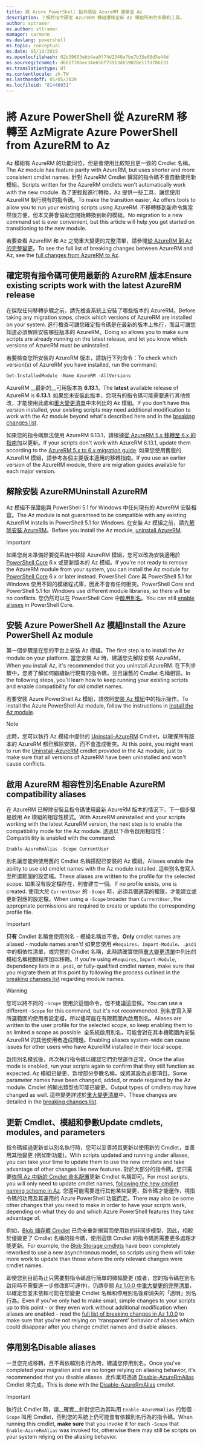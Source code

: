 ```yaml
---
title: 將 Azure PowerShell 指令碼從 AzureRM 遷移至 Az
description: 了解將指令碼從 AzureRM 模組遷移至新 Az 模組所用的步驟和工具。
author: sptramer
ms.author: sttramer
manager: carmonm
ms.devlang: powershell
ms.topic: conceptual
ms.date: 05/10/2019
ms.openlocfilehash: 02b39653ebb4aa0f74d2340a7be7b35e08d5e44d
ms.sourcegitcommit: d661f38bec34e65bf73913db59028e11fd78b131
ms.translationtype: HT
ms.contentlocale: zh-TW
ms.lasthandoff: 05/05/2020
ms.locfileid: "81446031"
---
```

# <a name="migrate-azure-powershell-from-azurerm-to-az"></a><span data-ttu-id="555bf-103">將 Azure PowerShell 從 AzureRM 移轉至 Az</span><span class="sxs-lookup"><span data-stu-id="555bf-103">Migrate Azure PowerShell from AzureRM to Az</span></span>

<span data-ttu-id="555bf-104">Az 模組有 AzureRM 的功能同位，但是會使用比較短且更一致的 Cmdlet 名稱。</span><span class="sxs-lookup"><span data-stu-id="555bf-104">The Az module has feature parity with AzureRM, but uses shorter and more consistent cmdlet names.</span></span>
<span data-ttu-id="555bf-105">針對 AzureRM Cmdlet 撰寫的指令碼不會自動使用新模組。</span><span class="sxs-lookup"><span data-stu-id="555bf-105">Scripts written for the AzureRM cmdlets won't automatically work with the new module.</span></span> <span data-ttu-id="555bf-106">為了更輕鬆進行轉換，Az 提供一些工具，讓您使用 AzureRM 執行現有的指令碼。</span><span class="sxs-lookup"><span data-stu-id="555bf-106">To make the transition easier, Az offers tools to allow you to run your existing scripts using AzureRM.</span></span> <span data-ttu-id="555bf-107">不移轉移到新命令集當然很方便，但本文將會協助您開始轉換到新的模組。</span><span class="sxs-lookup"><span data-stu-id="555bf-107">No migration to a new command set is ever convenient, but this article will help you get started on transitioning to the new module.</span></span>

<span data-ttu-id="555bf-108">若要查看 AzureRM 和 Az 之間重大變更的完整清單，請參閱[從 AzureRM 到 Az 的完整變更](migrate-az-1.0.0.md)。</span><span class="sxs-lookup"><span data-stu-id="555bf-108">To see the full list of breaking changes between AzureRM and Az, see the [full changes from AzureRM to Az](migrate-az-1.0.0.md).</span></span>

## <a name="ensure-existing-scripts-work-with-the-latest-azurerm-release"></a><span data-ttu-id="555bf-109">確定現有指令碼可使用最新的 AzureRM 版本</span><span class="sxs-lookup"><span data-stu-id="555bf-109">Ensure existing scripts work with the latest AzureRM release</span></span>

<span data-ttu-id="555bf-110">在採取任何移轉步驟之前，請先檢查系統上安裝了哪些版本的 AzureRM。</span><span class="sxs-lookup"><span data-stu-id="555bf-110">Before taking any migration steps, check which versions of AzureRM are installed on your system.</span></span> <span data-ttu-id="555bf-111">進行檢查可讓您確定指令碼是在最新的版本上執行，而且可讓您知道必須解除安裝哪些版本的 AzureRM。</span><span class="sxs-lookup"><span data-stu-id="555bf-111">Doing so allows you to make sure scripts are already running on the latest release, and let you know which versions of AzureRM must be uninstalled.</span></span>

<span data-ttu-id="555bf-112">若要檢查您所安裝的 AzureRM 版本，請執行下列命令：</span><span class="sxs-lookup"><span data-stu-id="555bf-112">To check which version(s) of AzureRM you have installed, run the command:</span></span>

```powershell-interactive
Get-InstalledModule -Name AzureRM -AllVersions
```

<span data-ttu-id="555bf-113">AzureRM __最新的__可用版本為 __6.13.1__。</span><span class="sxs-lookup"><span data-stu-id="555bf-113">The __latest__ available release of AzureRM is __6.13.1__.</span></span> <span data-ttu-id="555bf-114">如果您未安裝此版本，您現有的指令碼可能需要進行其他修改，才能使用此處和[重大變更清單](migrate-az-1.0.0.md)中未列出的 Az 模組。</span><span class="sxs-lookup"><span data-stu-id="555bf-114">If you don't have this version installed, your existing scripts may need additional modification to work with the Az module beyond what's described here and in the [breaking changes list](migrate-az-1.0.0.md).</span></span>

<span data-ttu-id="555bf-115">如果您的指令碼無法使用 AzureRM 6.13.1，請根據[從 AzureRM 5.x 移轉至 6.x 的指南](/powershell/azure/azurerm/migration-guide.6.0.0)加以更新。</span><span class="sxs-lookup"><span data-stu-id="555bf-115">If your scripts don't work with AzureRM 6.13.1, update them according to the [AzureRM 5.x to 6.x migration guide](/powershell/azure/azurerm/migration-guide.6.0.0).</span></span>
<span data-ttu-id="555bf-116">如果您使用舊版的 AzureRM 模組，請參考各個主要版本適用的移轉指南。</span><span class="sxs-lookup"><span data-stu-id="555bf-116">If you use an earlier version of the AzureRM module, there are migration guides available for each major version.</span></span>

## <a name="uninstall-azurerm"></a><span data-ttu-id="555bf-117">解除安裝 AzureRM</span><span class="sxs-lookup"><span data-stu-id="555bf-117">Uninstall AzureRM</span></span>

<span data-ttu-id="555bf-118">Az 模組不保證能與 PowerShell 5.1 for Windows 中任何現有的 AzureRM 安裝相容。</span><span class="sxs-lookup"><span data-stu-id="555bf-118">The Az module is not guaranteed to be compatible with any existing AzureRM installs in PowerShell 5.1 for Windows.</span></span> <span data-ttu-id="555bf-119">在安裝 Az 模組之前，請先[解除安裝 AzureRM](/powershell/azure/uninstall-az-ps#uninstall-the-azurerm-module)。</span><span class="sxs-lookup"><span data-stu-id="555bf-119">Before you install the Az module, [uninstall AzureRM](/powershell/azure/uninstall-az-ps#uninstall-the-azurerm-module).</span></span>

> [!IMPORTANT]
>
> <span data-ttu-id="555bf-120">如果您尚未準備好要從系統中移除 AzureRM 模組，您可以改為安裝適用於 [PowerShell Core](/powershell/scripting/install/installing-powershell-core-on-windows) 6.x 或更新版本的 Az 模組。</span><span class="sxs-lookup"><span data-stu-id="555bf-120">If you're not ready to remove the AzureRM module from your system, you can install the Az module for [PowerShell Core](/powershell/scripting/install/installing-powershell-core-on-windows) 6.x or later instead.</span></span> <span data-ttu-id="555bf-121">PowerShell Core 與 PowerShell 5.1 for Windows 使用不同的模組程式庫，因此不會有任何衝突。</span><span class="sxs-lookup"><span data-stu-id="555bf-121">PowerShell Core and PowerShell 5.1 for Windows use different module libraries, so there will be no conflicts.</span></span> <span data-ttu-id="555bf-122">您仍然可以在 PowerShell Core 中[啟用別名](#enable-azurerm-compatibility-aliases)。</span><span class="sxs-lookup"><span data-stu-id="555bf-122">You can still [enable aliases](#enable-azurerm-compatibility-aliases) in PowerShell Core.</span></span>

## <a name="install-the-azure-powershell-az-module"></a><span data-ttu-id="555bf-123">安裝 Azure PowerShell Az 模組</span><span class="sxs-lookup"><span data-stu-id="555bf-123">Install the Azure PowerShell Az module</span></span>

<span data-ttu-id="555bf-124">第一個步驟是在您的平台上安裝 Az 模組。</span><span class="sxs-lookup"><span data-stu-id="555bf-124">The first step is to install the Az module on your platform.</span></span> <span data-ttu-id="555bf-125">當您安裝 Az 時，建議您先解除安裝 AzureRM。</span><span class="sxs-lookup"><span data-stu-id="555bf-125">When you install Az, it's recommended that you uninstall AzureRM.</span></span> <span data-ttu-id="555bf-126">在下列步驟中，您將了解如何繼續執行現有的指令碼，並且讓舊的 Cmdlet 名稱相容。</span><span class="sxs-lookup"><span data-stu-id="555bf-126">In the following steps, you'll learn how to keep running your existing scripts and enable compatibility for old cmdlet names.</span></span>

<span data-ttu-id="555bf-127">若要安裝 Azure PowerShell Az 模組，請依照[安裝 Az 模組](install-az-ps.md)中的指示操作。</span><span class="sxs-lookup"><span data-stu-id="555bf-127">To install the Azure PowerShell Az module, follow the instructions in [Install the Az module](install-az-ps.md).</span></span>

> [!NOTE]
> <span data-ttu-id="555bf-128">此時，您可以執行 Az 模組中提供的 [Uninstall-AzureRM](/powershell/module/az.accounts/uninstall-azurerm) Cmdlet，以確保所有版本的 AzureRM 都已解除安裝，而不會造成衝突。</span><span class="sxs-lookup"><span data-stu-id="555bf-128">At this point, you might want to run the [Uninstall-AzureRM](/powershell/module/az.accounts/uninstall-azurerm) cmdlet provided in the Az module, just to make sure that all versions of AzureRM have been uninstalled and won't cause conflicts.</span></span>

## <a name="enable-azurerm-compatibility-aliases"></a><span data-ttu-id="555bf-129">啟用 AzureRM 相容性別名</span><span class="sxs-lookup"><span data-stu-id="555bf-129">Enable AzureRM compatibility aliases</span></span>

<span data-ttu-id="555bf-130">在 AzureRM 已解除安裝且指令碼使用最新 AzureRM 版本的情況下，下一個步驟是啟用 Az 模組的相容性模式。</span><span class="sxs-lookup"><span data-stu-id="555bf-130">With AzureRM uninstalled and your scripts working with the latest AzureRM version, the next step is to enable the compatibility mode for the Az module.</span></span> <span data-ttu-id="555bf-131">透過以下命令啟用相容性：</span><span class="sxs-lookup"><span data-stu-id="555bf-131">Compatibility is enabled with the command:</span></span>

```powershell-interactive
Enable-AzureRmAlias -Scope CurrentUser
```

<span data-ttu-id="555bf-132">別名讓您能夠使用舊的 Cmdlet 名稱搭配已安裝的 Az 模組。</span><span class="sxs-lookup"><span data-stu-id="555bf-132">Aliases enable the ability to use old cmdlet names with the Az module installed.</span></span> <span data-ttu-id="555bf-133">這些別名會寫入至所選範圍的設定檔。</span><span class="sxs-lookup"><span data-stu-id="555bf-133">These aliases are written to the profile for the selected scope.</span></span> <span data-ttu-id="555bf-134">如果沒有設定檔存在，則會建立一個。</span><span class="sxs-lookup"><span data-stu-id="555bf-134">If no profile exists, one is created.</span></span>
<span data-ttu-id="555bf-135">使用大於 `CurrentUser` 的 `-Scope` 時，必須具備適當的權限，才能建立或更新對應的設定檔。</span><span class="sxs-lookup"><span data-stu-id="555bf-135">When using a `-Scope` broader than `CurrentUser`, the appropriate permissions are required to create or update the corresponding profile file.</span></span>

> [!IMPORTANT]
> <span data-ttu-id="555bf-136">__只有__ Cmdlet 名稱會使用別名 - 模組名稱並不會。</span><span class="sxs-lookup"><span data-stu-id="555bf-136">__Only__ cmdlet names are aliased - module names aren't!</span></span> <span data-ttu-id="555bf-137">如果您使用 `#Requires`、`Import-Module`、`.psd1` 中的相依性清單，或完整的 Cmdlet 名稱，此時請確實依照[重大變更清單](migrate-az-1.0.0.md)中列出的模組名稱相關程序加以移轉。</span><span class="sxs-lookup"><span data-stu-id="555bf-137">If you're using `#Requires`, `Import-Module`, dependency lists in a `.psd1`, or fully-qualified cmdlet names, make sure that you migrate them at this point by following the process outlined in the [breaking changes list](migrate-az-1.0.0.md) regarding module names.</span></span>

> [!WARNING]
>
> <span data-ttu-id="555bf-138">您可以將不同的 `-Scope` 使用於這個命令，但不建議這麼做。</span><span class="sxs-lookup"><span data-stu-id="555bf-138">You can use a different `-Scope` for this command, but it's not recommended.</span></span> <span data-ttu-id="555bf-139">別名會寫入至所選範圍的使用者設定檔，所以儘可能在有限範圍內啟用別名。</span><span class="sxs-lookup"><span data-stu-id="555bf-139">Aliases are written to the user profile for the selected scope, so keep enabling them to as limited a scope as possible.</span></span> <span data-ttu-id="555bf-140">全系統啟用別名，可能會對在其本機範圍內安裝 AzureRM 的其他使用者造成問題。</span><span class="sxs-lookup"><span data-stu-id="555bf-140">Enabling aliases system-wide can cause issues for other users who have AzureRM installed in their local scope.</span></span>

<span data-ttu-id="555bf-141">啟用別名模式後，再次執行指令碼以確認它們仍然運作正常。</span><span class="sxs-lookup"><span data-stu-id="555bf-141">Once the alias mode is enabled, run your scripts again to confirm that they still function as expected.</span></span>
<span data-ttu-id="555bf-142">Az 模組已變更、新增部分參數名稱，或將其設為必要項目。</span><span class="sxs-lookup"><span data-stu-id="555bf-142">Some parameter names have been changed, added, or made required by the Az module.</span></span> <span data-ttu-id="555bf-143">Cmdlet 的輸出類型也可能已變更。</span><span class="sxs-lookup"><span data-stu-id="555bf-143">Output types of cmdlets may have changed as well.</span></span> <span data-ttu-id="555bf-144">這些變更詳述於[重大變更清單](migrate-az-1.0.0.md)中。</span><span class="sxs-lookup"><span data-stu-id="555bf-144">These changes are detailed in the [breaking changes list](migrate-az-1.0.0.md).</span></span>

## <a name="update-cmdlets-modules-and-parameters"></a><span data-ttu-id="555bf-145">更新 Cmdlet、模組和參數</span><span class="sxs-lookup"><span data-stu-id="555bf-145">Update cmdlets, modules, and parameters</span></span>

<span data-ttu-id="555bf-146">指令碼經過更新並以別名執行時，您可以妥善將其更新以使用新的 Cmdlet，並善用其他變更 (例如新功能)。</span><span class="sxs-lookup"><span data-stu-id="555bf-146">With scripts updated and running under aliases, you can take your time to update them to use the new cmdlets and take advantage of other changes like new features.</span></span> <span data-ttu-id="555bf-147">對於大部分的指令碼，您只需要[依照 Az 中新的 Cmdlet 命名配置](migrate-az-1.0.0.md#cmdlet-noun-prefix-changes)更新 Cmdlet 名稱即可。</span><span class="sxs-lookup"><span data-stu-id="555bf-147">For most scripts, you will only need to update cmdlet names, [following the new cmdlet naming scheme in Az](migrate-az-1.0.0.md#cmdlet-noun-prefix-changes).</span></span> <span data-ttu-id="555bf-148">您還可能需要進行其他某些變更，指令碼才能運作，視指令碼的功用及其運用的 Azure PowerShell 功能而定。</span><span class="sxs-lookup"><span data-stu-id="555bf-148">There may also be some other changes that you need to make in order to have your scripts work, depending on what they do and which Azure PowerShell features they take advantage of.</span></span>

<span data-ttu-id="555bf-149">例如，[Blob 儲存體 Cmdlet](migrate-az-1.0.0.md#azstorage-previously-azurestorage-and-azurermstorage) 已完全重新撰寫而使用新的非同步模型，因此，相較於僅變更了 Cmdlet 名稱的指令碼，使用這類 Cmdlet 的指令碼將需要更多處理才能更新。</span><span class="sxs-lookup"><span data-stu-id="555bf-149">For example, the [Blob Storage cmdlets](migrate-az-1.0.0.md#azstorage-previously-azurestorage-and-azurermstorage) have been completely reworked to use a new asynchronous model, so scripts using them will take more work to update than those where the only relevant changes were cmdlet names.</span></span>

<span data-ttu-id="555bf-150">即使您到目前為止只需要對指令碼進行簡單的微幅變更 (或者，您的指令碼在別名啟用時不需要進一步修改即可運作)，仍請參閱 [Az 1.0.0 中重大變更的完整清單](migrate-az-1.0.0.md)，以確定您並未依賴可能在您變更 Cmdlet 名稱和停用別名後即消失的「透明」別名行為。</span><span class="sxs-lookup"><span data-stu-id="555bf-150">Even if you've only had to make small, simple changes to your scripts up to this point - or they even work without additional modification when aliases are enabled -  read the [full list of breaking changes in Az 1.0.0](migrate-az-1.0.0.md) to make sure that you're not relying on 'transparent' behavior of aliases which could disappear after you change cmdlet names and disable aliases.</span></span>

## <a name="disable-aliases"></a><span data-ttu-id="555bf-151">停用別名</span><span class="sxs-lookup"><span data-stu-id="555bf-151">Disable aliases</span></span>

<span data-ttu-id="555bf-152">一旦您完成移轉，且不再依賴別名行為時，建議您停用別名。</span><span class="sxs-lookup"><span data-stu-id="555bf-152">Once you've completed your migration and are no longer relying on aliasing behavior, it's recommended that you disable aliases.</span></span> <span data-ttu-id="555bf-153">此作業可透過 [Disable-AzureRmAlias](/powershell/module/az.accounts/disable-azurermalias) Cmdlet 來完成。</span><span class="sxs-lookup"><span data-stu-id="555bf-153">This is done with the [Disable-AzureRmAlias](/powershell/module/az.accounts/disable-azurermalias) cmdlet.</span></span>

> [!IMPORTANT]
> <span data-ttu-id="555bf-154">執行此 Cmdlet 時，請__確實__針對您已為其叫用 `Enable-AzureRmAlias` 的每個 `-Scope` 叫用 Cmdlet，否則您的系統上仍可能會有依賴別名行為的指令碼。</span><span class="sxs-lookup"><span data-stu-id="555bf-154">When running this cmdlet, __make sure__ that you invoke it for each `-Scope` that `Enable-AzureRmAlias` was invoked for, otherwise there may still be scripts on your system relying on the aliasing behavior.</span></span>
